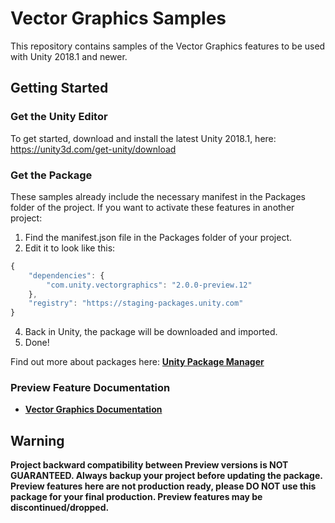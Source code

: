 # Vector Graphics Samples

This repository contains samples of the Vector Graphics features to be used with Unity 2018.1 and newer.

## Getting Started
### Get the Unity Editor
To get started, download and install the latest Unity 2018.1, here: https://unity3d.com/get-unity/download

### Get the Package
These samples already include the necessary manifest in the Packages folder of the project.
If you want to activate these features in another project:
1. Find the manifest.json file in the Packages folder of your project.
2. Edit it to look like this:

```javascript
{
	"dependencies": {
		"com.unity.vectorgraphics": "2.0.0-preview.12"
	},
	"registry": "https://staging-packages.unity.com"
}
```
4. Back in Unity, the package will be downloaded and imported. 
5. Done!

Find out more about packages here: **[Unity Package Manager](https://docs.unity3d.com/Packages/com.unity.package-manager-ui@1.8/manual/index.html)**

### Preview Feature Documentation
* **[Vector Graphics Documentation](https://github.com/Unity-Technologies/vector-graphics-samples/blob/master/Documentation/vectorgraphics.md)**

## Warning
**Project backward compatibility between Preview versions is NOT GUARANTEED. Always backup your project before updating the package. Preview features here are not production ready, please DO NOT use this package for your final production. Preview features may be discontinued/dropped.**

